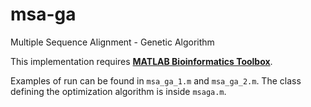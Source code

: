 # msa-ga
Multiple Sequence Alignment - Genetic Algorithm

This implementation requires **[MATLAB Bioinformatics Toolbox](https://www.mathworks.com/products/bioinfo.html)**. 

Examples of run can be found in ```msa_ga_1.m``` and ```msa_ga_2.m```.
The class defining the optimization algorithm is inside ```msaga.m```.

